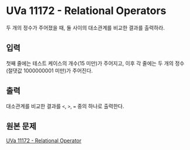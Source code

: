 # UVa 11172 - Relational Operators

두 개의 정수가 주어졌을 때, 둘 사이의 대소관계를 비교한 결과를 출력하라.

## 입력

첫째 줄에는 테스트 케이스의 개수(15 미만)가 주어지고, 이후 각 줄에는 두 개의 정수(절댓값 1000000001 미만)가 주어진다.

## 출력

대소관계를 비교한 결과를 `<`, `>`, `=` 중의 하나로 출력한다.

## 원본 문제

[UVa 11172 - Relational Operator](https://uva.onlinejudge.org/index.php?option=com_onlinejudge&Itemid=8&page=show_problem&problem=2113)
